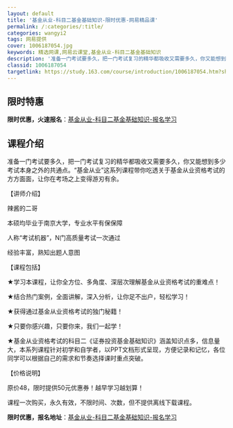 ```yaml
---
layout: default
title: '基金从业-科目二基金基础知识-限时优惠-网易精品课'
permalink: /:categories/:title/
categories: wangyi2
tags: 网易提供
cover: 1006187054.jpg
keywords: 精选网课,网易云课堂,基金从业-科目二基金基础知识
description: '准备一门考试要多久，把一门考试复习的精华都吸收又需要多久，你又能想到多少考试本身之外的共通点。“基金从业”这系列课程带你'
classid: 1006187054
targetlink: https://study.163.com/course/introduction/1006187054.htm?share=1&shareId=1025206652&utm_campaign=share&utm_medium=iphoneShare&utm_source=&utm_u=1025206652
---
```


## 限时特惠

**限时优惠，火速报名**：[基金从业-科目二基金基础知识-报名学习](https://study.163.com/course/introduction/1006187054.htm?share=1&shareId=1025206652&utm_campaign=share&utm_medium=iphoneShare&utm_source=&utm_u=1025206652)

## 课程介绍

准备一门考试要多久，把一门考试复习的精华都吸收又需要多久，你又能想到多少考试本身之外的共通点。“基金从业”这系列课程带你吃透关于基金从业资格考试的方方面面，让你在考场之上变得游刃有余。



【讲师介绍】

辣酱的二哥

本硕均毕业于南京大学，专业水平有保保障

人称“考试机器”，N门高质量考试一次通过

经验丰富，熟知出题人意图



【课程包括】



★学习本课程，让你全方位、多角度、深层次理解基金从业资格考试的重难点！



★结合热门案例，全面讲解，深入分析，让你足不出户，轻松学习！



★获得通过基金从业资格考试的独门秘籍！



★只要你感兴趣，只要你来，我们一起学！



★基金从业资格考试的科目二《证券投资基金基础知识》涵盖知识点多，信息量大，本系列课程针对初学和自学者，以PPT文档形式呈现，方便记录和记忆，各位同学可以根据自己的需求和节奏选择课时重点突破。



【价格说明】

原价48，限时提供50元优惠券！越早学习越划算！

课程一次购买，永久有效，不限时间、次数，但不提供离线下载课程。

**限时优惠，报名地址**：[基金从业-科目二基金基础知识-报名学习](https://study.163.com/course/introduction/1006187054.htm?share=1&shareId=1025206652&utm_campaign=share&utm_medium=iphoneShare&utm_source=&utm_u=1025206652)

